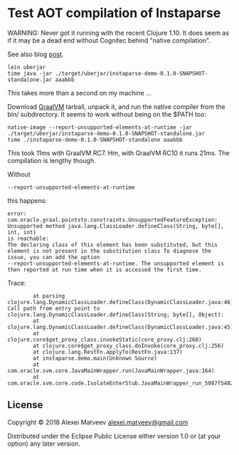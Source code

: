 # Test AOT compilation of Instaparse

WARNING: Never got it running with the recent Clojure 1.10. It does
seem as if it may be a dead end without Cognitec behind "native
compilation".

See also blog
[post](https://www.innoq.com/en/blog/native-clojure-and-graalvm/).

    lein uberjar
    time java -jar ./target/uberjar/instaparse-demo-0.1.0-SNAPSHOT-standalone.jar aaabbb

This takes more than a second on my machine ...

Download  [GraalVM](https://github.com/oracle/graal/releases) tarball,
unpack it, and run the native  compiler from the bin/ subdirectory. It
seems to work without being on the $PATH too:

    native-image --report-unsupported-elements-at-runtime -jar ./target/uberjar/instaparse-demo-0.1.0-SNAPSHOT-standalone.jar
    time ./instaparse-demo-0.1.0-SNAPSHOT-standalone aaabbb

This  took 11ms  with  GraalVM  RC7. Hm,  with  GraalVM  RC10 it  runs
21ms. The compilation is lengthy though.

Without

    --report-unsupported-elements-at-runtime

this happens:

    error: com.oracle.graal.pointsto.constraints.UnsupportedFeatureException:
    Unsupported method java.lang.ClassLoader.defineClass(String, byte[], int, int)
    is reachable:
    The declaring class of this element has been substituted, but this
    element is not present in the substitution class To diagnose the
    issue, you can add the option
    --report-unsupported-elements-at-runtime. The unsupported element is
    then reported at run time when it is accessed the first time.

Trace:

            at parsing clojure.lang.DynamicClassLoader.defineClass(DynamicClassLoader.java:46)
    Call path from entry point to clojure.lang.DynamicClassLoader.defineClass(String, byte[], Object):
            at clojure.lang.DynamicClassLoader.defineClass(DynamicClassLoader.java:45)
            at clojure.core$get_proxy_class.invokeStatic(core_proxy.clj:268)
            at clojure.core$get_proxy_class.doInvoke(core_proxy.clj:256)
            at clojure.lang.RestFn.applyTo(RestFn.java:137)
            at instaparse.demo.main(Unknown Source)
            at com.oracle.svm.core.JavaMainWrapper.run(JavaMainWrapper.java:164)
            at com.oracle.svm.core.code.IsolateEnterStub.JavaMainWrapper_run_5087f5482cc9a6abc971913ece43acb471d2631b(generated:0)

## License

Copyright © 2018 Alexei Matveev <alexei.matveev@gmail.com>

Distributed under the Eclipse Public License either version 1.0 or (at
your option) any later version.
